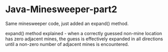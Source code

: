 # Java-Minesweeper-part2
Same minesweeper code, just added an expand() method.


expand() method explained - when a correctly guessed non-mine
location has zero adjacent mines, the guess is effectively expanded in all directions until a non-zero
number of adjacent mines is encountered.
